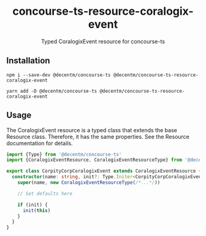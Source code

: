 <h1 align="center">
  concourse-ts-resource-coralogix-event
</h1>

<div align="center">

  Typed CoralogixEvent resource for concourse-ts
</div>

## Installation

`npm i --save-dev @decentm/concourse-ts @decentm/concourse-ts-resource-coralogix-event`

`yarn add -D @decentm/concourse-ts @decentm/concourse-ts-resource-coralogix-event`

## Usage

The CoralogixEvent resource is a typed class that extends the base Resource class.
Therefore, it has the same properties. See the Resource documentation for details.

```typescript
import {Type} from '@decentm/concourse-ts'
import {CoralogixEventResource, CoralogixEventResourceType} from '@decentm/concourse-ts-resource-coralogix-event'

export class CorpityCorpCoralogixEvent extends CoralogixEventResource {
  constructor(name: string, init?: Type.Initer<CorpityCorpCoralogixEvent>) {
    super(name, new CoralogixEventResourceType(/*...*/))

    // Set defaults here

    if (init) {
      init(this)
    }
  }
}
```
